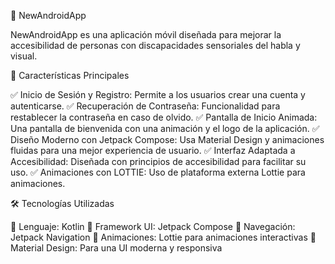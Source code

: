 📱 NewAndroidApp

NewAndroidApp es una aplicación móvil diseñada para mejorar la accesibilidad de personas con discapacidades sensoriales del habla y visual. 

🚀 Características Principales

✅ Inicio de Sesión y Registro: Permite a los usuarios crear una cuenta y autenticarse.
✅ Recuperación de Contraseña: Funcionalidad para restablecer la contraseña en caso de olvido.
✅ Pantalla de Inicio Animada: Una pantalla de bienvenida con una animación y el logo de la aplicación.
✅ Diseño Moderno con Jetpack Compose: Usa Material Design y animaciones fluidas para una mejor experiencia de usuario.
✅ Interfaz Adaptada a Accesibilidad: Diseñada con principios de accesibilidad para facilitar su uso.
✅ Animaciones con LOTTIE: Uso de plataforma externa Lottie para animaciones.

🛠️ Tecnologías Utilizadas

📌 Lenguaje: Kotlin
📌 Framework UI: Jetpack Compose
📌 Navegación: Jetpack Navigation
📌 Animaciones: Lottie para animaciones interactivas
📌 Material Design: Para una UI moderna y responsiva

